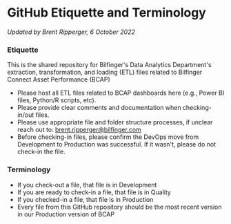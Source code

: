 # GitHub Etiquette and Terminology
*Updated by Brent Ripperger, 6 October 2022*

### Etiquette
This is the shared repository for Bilfinger's Data Analytics Department's extraction, transformation, and loading (ETL) files related to Bilfinger Connect Asset Performance (BCAP) 
- Please host all ETL files related to BCAP dashboards here (e.g., Power BI files, Python/R scripts, etc). 
- Please provide clear comments and documentation when checking-in/out files. 
- Please use appropriate file and folder structure processes, if unclear reach out to: brent.ripperger@bilfinger.com
- Before checking-in files, please confirm the DevOps move from Development to Production was successful. If it wasn't, please do not check-in the file. 

### Terminology
- If you check-out a file, that file is in Development
- If you are ready to check-in a file, that file is in Quality
- If you checked-in a file, that file is in Production
- Every file from this GitHub repository should be the most recent version in our Production version of BCAP
